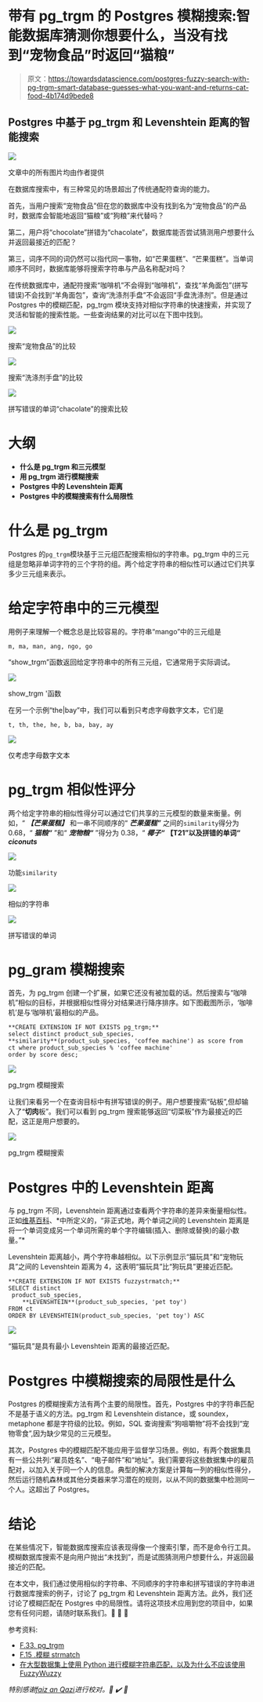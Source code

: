 # 带有 pg_trgm 的 Postgres 模糊搜索:智能数据库猜测你想要什么，当没有找到“宠物食品”时返回“猫粮”

> 原文：<https://towardsdatascience.com/postgres-fuzzy-search-with-pg-trgm-smart-database-guesses-what-you-want-and-returns-cat-food-4b174d9bede8>

## Postgres 中基于 pg_trgm 和 Levenshtein 距离的智能搜索

![](img/7ae307dc0b3943ad7c30e569a16319d4.png)

文章中的所有图片均由作者提供

在数据库搜索中，有三种常见的场景超出了传统通配符查询的能力。

首先，当用户搜索“宠物食品”但在您的数据库中没有找到名为“宠物食品”的产品时，数据库会智能地返回“猫粮”或“狗粮”来代替吗？

第二，用户将“chocolate”拼错为“chacolate”，数据库能否尝试猜测用户想要什么并返回最接近的匹配？

第三，词序不同的词仍然可以指代同一事物，如“芒果蛋糕”、“芒果蛋糕”。当单词顺序不同时，数据库能够将搜索字符串与产品名称配对吗？

在传统数据库中，通配符搜索“咖啡机”不会得到“咖啡机”，查找“羊角面包”(拼写错误)不会找到“羊角面包”，查询“洗涤剂手盘”不会返回“手盘洗涤剂”。但是通过 Postgres 中的模糊匹配，pg_trgm 模块支持对相似字符串的快速搜索，并实现了灵活和智能的搜索性能。一些查询结果的对比可以在下图中找到。

![](img/73af6d1b426a795de4347b0341f284f5.png)

搜索“宠物食品”的比较

![](img/324d4b3ad9189d14b274397f496488c3.png)

搜索“洗涤剂手盘”的比较

![](img/d02b2578dd5ec820b52baba30ecc339d.png)

拼写错误的单词“chacolate”的搜索比较

# 大纲

*   **什么是 pg_trgm 和三元模型**
*   **用 pg_trgm 进行模糊搜索**
*   **Postgres 中的 Levenshtein 距离**
*   **Postgres 中的模糊搜索有什么局限性**

# 什么是 pg_trgm

Postgres 的`pg_trgm`模块基于三元组匹配搜索相似的字符串。pg_trgm 中的三元组是忽略非单词字符的三个字符的组。两个给定字符串的相似性可以通过它们共享多少三元组来表示。

# 给定字符串中的三元模型

用例子来理解一个概念总是比较容易的。字符串“mango”中的三元组是

```
m, ma, man, ang, ngo, go
```

“show_trgm”函数返回给定字符串中的所有三元组，它通常用于实际调试。

![](img/bd2c65af1430759b9935ef46a826a056.png)

show_trgm '函数

在另一个示例“the|bay”中，我们可以看到只考虑字母数字文本，它们是

```
t, th, the, he, b, ba, bay, ay
```

![](img/9d3a29aec8506badce54a0983d10d1de.png)

仅考虑字母数字文本

# pg_trgm 相似性评分

两个给定字符串的相似性得分可以通过它们共享的三元模型的数量来衡量。例如，“ ***【芒果蛋糕】*** 和一串不同顺序的“ ***芒果蛋糕”*** 之间的`similarity`得分为 0.68，“ ***猫粮“*** ”和“ ***宠物粮“*** ”得分为 0.38，“ ***椰子“* 【T21”以及拼错的单词“ ***ciconuts*****

![](img/38ef0362bc1e807d2788928247380454.png)

功能`similarity`

![](img/b006dbc89ef44843a036725e3390e644.png)

相似的字符串

![](img/17d8600b10dc02d85cf4f9d9cc35b810.png)

拼写错误的单词

# pg_gram 模糊搜索

首先，为 pg_trgm 创建一个扩展，如果它还没有被加载的话。然后搜索与“咖啡机”相似的目标，并根据相似性得分对结果进行降序排序。如下图截图所示，‘咖啡机’是与‘咖啡机’最相似的产品。

```
**CREATE EXTENSION IF NOT EXISTS pg_trgm;** 
select distinct product_sub_species, 
**similarity**(product_sub_species, 'coffee machine') as score from 
ct where product_sub_species % 'coffee machine'
order by score desc; 
```

![](img/30529a5165d5f0849ae5cf0510d11186.png)

pg_trgm 模糊搜索

让我们来看另一个在查询目标中有拼写错误的例子。用户想要搜索“砧板”,但却输入了“**切肉**板”。我们可以看到 pg_trgm 搜索能够返回“切菜板”作为最接近的匹配，这正是用户想要的。

![](img/38b984ede2f6a2fd32f6379cfd0962f3.png)

pg_trgm 模糊搜索

# Postgres 中的 Levenshtein 距离

与 pg_trgm 不同，Levenshtein 距离通过查看两个字符串的差异来衡量相似性。正如[维基百科](https://en.wikipedia.org/wiki/Levenshtein_distance#:~:text=Informally%2C%20the%20Levenshtein%20distance%20between,considered%20this%20distance%20in%201965.)、*中所定义的，“非正式地，两个单词之间的 Levenshtein 距离是将一个单词变成另一个单词所需的单个字符编辑(插入、删除或替换)的最小数量。”*

Levenshtein 距离越小，两个字符串越相似。以下示例显示“猫玩具”和“宠物玩具”之间的 Levenshtein 距离为 4，这表明“猫玩具”比“狗玩具”更接近匹配。

```
**CREATE EXTENSION IF NOT EXISTS fuzzystrmatch;**
SELECT distinct
 product_sub_species,
    **LEVENSHTEIN**(product_sub_species, 'pet toy')
FROM ct
ORDER BY LEVENSHTEIN(product_sub_species, 'pet toy') ASC
```

![](img/07b997bbb3cfc459cde23bd2a19c6c90.png)

“猫玩具”是具有最小 Levenshtein 距离的最接近匹配。

# Postgres 中模糊搜索的局限性是什么

Postgres 的模糊搜索方法有两个主要的局限性。首先，Postgres 中的字符串匹配不是基于语义的方法。pg_trgm 和 Levenshtein distance，或 soundex，metaphone 都是字符级的比较。例如，SQL 查询搜索“狗咀嚼物”将不会找到“宠物零食”,因为缺少常见的三元模型。

其次，Postgres 中的模糊匹配不能应用于监督学习场景。例如，有两个数据集具有一些公共列:“雇员姓名”、“电子邮件”和“地址”。我们需要将这些数据集中的雇员配对，以加入关于同一个人的信息。典型的解决方案是计算每一列的相似性得分，然后运行随机森林或其他分类器来学习潜在的规则，以从不同的数据集中检测同一个人。这超出了 Postgres。

# 结论

在某些情况下，智能数据库搜索应该表现得像一个搜索引擎，而不是命令行工具。模糊数据库搜索不是向用户抛出“未找到”，而是试图猜测用户想要什么，并返回最接近的匹配。

在本文中，我们通过使用相似的字符串、不同顺序的字符串和拼写错误的字符串进行数据库搜索的例子，讨论了 pg_trgm 和 Levenshtein 距离方法。此外，我们还讨论了模糊匹配在 Postgres 中的局限性。请将这项技术应用到您的项目中，如果您有任何问题，请随时联系我们。🐸 🐣 🐼

参考资料:

*   [F.33\. pg_trgm](https://www.postgresql.org/docs/current/pgtrgm.html)
*   [F.15 .模糊 strmatch](https://www.postgresql.org/docs/14/fuzzystrmatch.html#id-1.11.7.24.7)
*   [在大型数据集上使用 Python 进行模糊字符串匹配，以及为什么不应该使用 FuzzyWuzzy](/fuzzy-string-match-with-python-on-large-dataset-and-why-you-should-not-use-fuzzywuzzy-4ec9f0defcd)

*特别感谢*[*faiz an Qazi*](https://www.linkedin.com/in/faizan-qazi-3b031456)*进行校对。🔆 ✔️ 🐳*